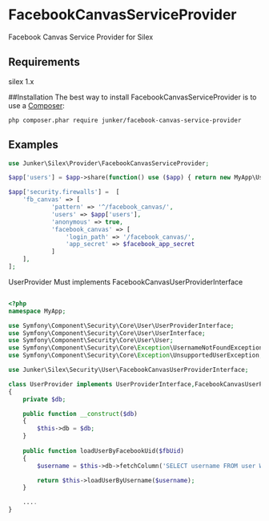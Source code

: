 # FacebookCanvasServiceProvider
Facebook Canvas Service Provider for Silex

## Requirements
silex 1.x

##Installation
The best way to install FacebookCanvasServiceProvider is to use a [Composer](https://getcomposer.org/download):

    php composer.phar require junker/facebook-canvas-service-provider

## Examples

```php
use Junker\Silex\Provider\FacebookCanvasServiceProvider;

$app['users'] = $app->share(function() use ($app) { return new MyApp\UserProvider($app['db']); });

$app['security.firewalls'] =  [
	'fb_canvas' => [		
			'pattern' => '^/facebook_canvas/',
			'users' => $app['users'],
			'anonymous' => true,
			'facebook_canvas' => [
				'login_path' => '/facebook_canvas/',
				'app_secret' => $facebook_app_secret
			]
	],
];

```


UserProvider Must implements FacebookCanvasUserProviderInterface

```php

<?php
namespace MyApp;

use Symfony\Component\Security\Core\User\UserProviderInterface;
use Symfony\Component\Security\Core\User\UserInterface;
use Symfony\Component\Security\Core\User\User;
use Symfony\Component\Security\Core\Exception\UsernameNotFoundException;
use Symfony\Component\Security\Core\Exception\UnsupportedUserException;

use Junker\Silex\Security\User\FacebookCanvasUserProviderInterface;

class UserProvider implements UserProviderInterface,FacebookCanvasUserProviderInterface
{
	private $db;

	public function __construct($db)
	{
		$this->db = $db;
	}
 
	public function loadUserByFacebookUid($fbUid)
	{
		$username = $this->db->fetchColumn('SELECT username FROM user WHERE facebook_uid=?', [$fb_uid]);

		return $this->loadUserByUsername($username);
	}

	....
}
```

